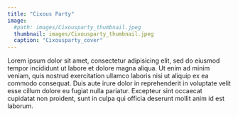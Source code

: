 ```yaml
---
title: "Cixous Party"
image:
  #path: images/Cixousparty_thumbnail.jpeg
  thumbnail: images/Cixousparty_thumbnail.jpeg
  caption: "Cixousparty_cover"
---
```


Lorem ipsum dolor sit amet, consectetur adipisicing elit, sed do eiusmod tempor incididunt ut labore et dolore magna aliqua. Ut enim ad minim veniam, quis nostrud exercitation ullamco laboris nisi ut aliquip ex ea commodo consequat. Duis aute irure dolor in reprehenderit in voluptate velit esse cillum dolore eu fugiat nulla pariatur. Excepteur sint occaecat cupidatat non proident, sunt in culpa qui officia deserunt mollit anim id est laborum.
